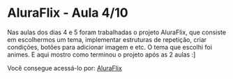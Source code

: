 # AluraFlix -  Aula 4/10

Nas aulas dos dias 4 e 5 foram trabalhadas o projeto AluraFlix, que consiste em escolhermos um tema, implementar estruturas de repetição, criar condições, botões para adicionar imagem e etc. O tema que escolhi foi animes.
E aqui mostro como terminou o projeto após as 2 aulas :]

Você consegue acessá-lo por:
<a href="https://codingloria.github.io/aluraFlix/"> AluraFlix </a>
